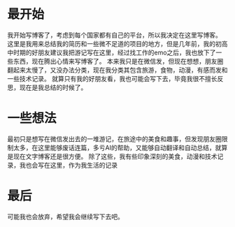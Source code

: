# 最开始
我开始写博客了，考虑到每个国家都有自己的平台，所以我决定在这里写博客。
这里是我用来总结我的简历和一些微不足道的项目的地方，但是几年前，我的初高中时期的好朋友建议我把游记写在这里，经过找工作的emo之后，我也放下了一些东西，现在腾出心情来写博客了。
本来我只是在微信发，但现在想想，朋友圈翻起来太慢了，又没办法分类，现在我分类其包含旅游，食物，动漫，有感而发和一些技术记录。
就算只有我的好朋友看，我也可能会写下去，毕竟我很不擅长反思，现在是我总结的时候了。
# 一些想法
最初只是想写在微信发出去的一堆游记，在旅途中的美食和趣事，但发现朋友圈限制太多，在这里能够废话连篇，多亏AI的帮助，又能够自动翻译和自动总结，就算是现在文字博客还是很方便。
除了这些，我有些印象深刻的美食，动漫和技术记录，我也会写在这里，作为我生活的记录
# 最后
可能我也会放弃，希望我会继续写下去吧。